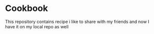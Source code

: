 # Cookbook
This repository contains recipe i like to share with my friends and now I have it on my local repo as well
